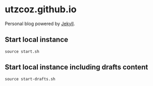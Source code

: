 # utzcoz.github.io

 Personal blog powered by [Jekyll](https://jekyllrb.com/).

 
## Start local instance

```shell
source start.sh
```

## Start local instance including drafts content

```shell
source start-drafts.sh
```